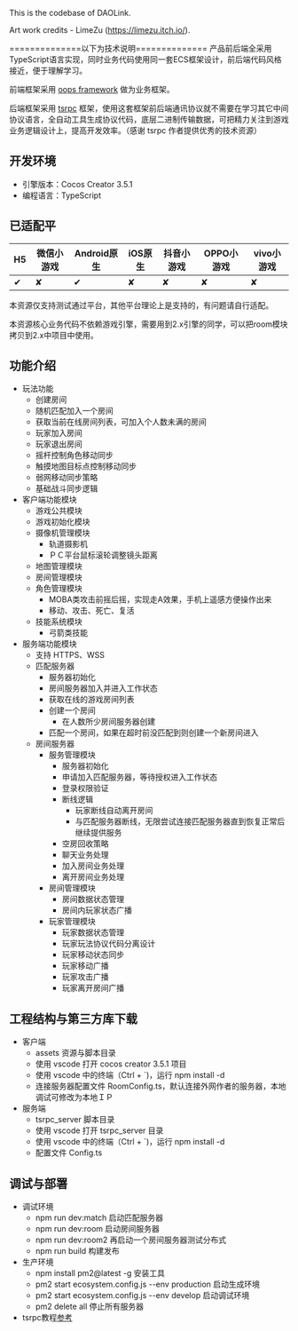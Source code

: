 This is the codebase of DAOLink.

Art work credits - LimeZu (https://limezu.itch.io/).


==============以下为技术说明==============
产品前后端全采用TypeScript语言实现，同时业务代码使用同一套ECS框架设计，前后端代码风格接近，便于理解学习。

前端框架采用 [oops framework](https://store.cocos.com/app/detail/3558) 做为业务框架。

后端框架采用 [tsrpc](https://tsrpc.cn/) 框架，使用这套框架前后端通讯协议就不需要在学习其它中间协议语言，全自动工具生成协议代码，底层二进制传输数据，可把精力关注到游戏业务逻辑设计上，提高开发效率。（感谢 tsrpc 作者提供优秀的技术资源）

## 开发环境
- 引擎版本：Cocos Creator 3.5.1
- 编程语言：TypeScript

## 已适配平

| H5  | 微信小游戏 | Android原生 | iOS原生 | 抖音小游戏 | OPPO小游戏 | vivo小游戏 |
| --- | ---------- | ----------- | ------- | ---------- | ---------- | ---------- |
| ✔   | ✘          | ✔           | ✘       | ✘          | ✘          | ✘          |

本资源仅支持测试通过平台，其他平台理论上是支持的，有问题请自行适配。

本资源核心业务代码不依赖游戏引擎，需要用到2.x引擎的同学，可以把room模块拷贝到2.x中项目中使用。

## 功能介绍
- 玩法功能
    - 创建房间
    - 随机匹配加入一个房间
    - 获取当前在线房间列表，可加入个人数未满的房间
    - 玩家加入房间
    - 玩家退出房间
    - 摇杆控制角色移动同步
    - 触摸地图目标点控制移动同步
    - 弱网移动同步策略
    - 基础战斗同步逻辑
- 客户端功能模块
    - 游戏公共模块
    - 游戏初始化模块
    - 摄像机管理模块
        - 轨道摄影机
        - ＰＣ平台鼠标滚轮调整镜头距离
    - 地图管理模块
    - 房间管理模块
    - 角色管理模块
        - MOBA类攻击前摇后摇，实现走A效果，手机上遥感方便操作出来
        - 移动、攻击、死亡、复活
    - 技能系统模块
        - 弓箭类技能
- 服务端功能模块
    - 支持 HTTPS、WSS
    - 匹配服务器
        - 服务器初始化
        - 房间服务器加入并进入工作状态
        - 获取在线的游戏房间列表
        - 创建一个房间
            - 在人数所少房间服务器创建
        - 匹配一个房间，如果在超时前没匹配到则创建一个新房间进入
    - 房间服务器
        - 服务管理模块
            - 服务器初始化
            - 申请加入匹配服务器，等待授权进入工作状态
            - 登录权限验证
            - 断线逻辑
                - 玩家断线自动离开房间
                - 与匹配服务器断线，无限尝试连接匹配服务器直到恢复正常后继续提供服务
            - 空房回收策略
            - 聊天业务处理
            - 加入房间业务处理
            - 离开房间业务处理
        - 房间管理模块
            - 房间数据状态管理
            - 房间内玩家状态广播
        - 玩家管理模块
            - 玩家数据状态管理
            - 玩家玩法协议代码分离设计
            - 玩家移动状态同步
            - 玩家移动广播
            - 玩家攻击广播
            - 玩家离开房间广播

## 工程结构与第三方库下载
- 客户端
    - assets 资源与脚本目录
    - 使用 vscode 打开 cocos creator 3.5.1 项目
    - 使用 vscode 中的终端（Ctrl + `)，运行 npm install -d
    - 连接服务器配置文件 RoomConfig.ts，默认连接外网作者的服务器，本地调试可修改为本地ＩＰ
- 服务端
    - tsrpc_server 脚本目录
    - 使用 vscode 打开 tsrpc_server 目录
    - 使用 vscode 中的终端（Ctrl + `)，运行 npm install -d
    - 配置文件 Config.ts

## 调试与部署
- 调试环境
    - npm run dev:match 启动匹配服务器
    - npm run dev:room 启动房间服务器
    - npm run dev:room2 再启动一个房间服务器测试分布式
    - npm run build 构建发布
- 生产环境
    - npm install pm2@latest -g 安装工具
    - pm2 start ecosystem.config.js --env production 启动生成环境
    - pm2 start ecosystem.config.js --env develop 启动调试环境
    - pm2 delete all 停止所有服务器
- tsrpc教程[参考](https://tsrpc.cn/)
